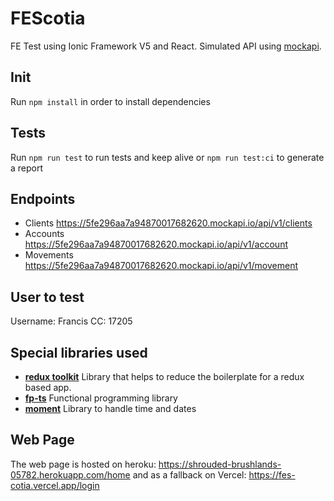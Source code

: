# FEScotia

FE Test using Ionic Framework V5 and React. Simulated API using [mockapi](https://mockapi.io/).

## Init

Run `npm install` in order to install dependencies

## Tests

Run `npm run test` to run tests and keep alive or `npm run test:ci` to generate a report

## Endpoints
- Clients https://5fe296aa7a94870017682620.mockapi.io/api/v1/clients
- Accounts https://5fe296aa7a94870017682620.mockapi.io/api/v1/account
- Movements https://5fe296aa7a94870017682620.mockapi.io/api/v1/movement

## User to test
Username: Francis
CC: 17205

## Special libraries used

- **[redux toolkit](https://redux-toolkit.js.org/)** Library that helps to reduce the boilerplate for a redux based app.
- **[fp-ts](https://gcanti.github.io/fp-ts/)** Functional programming library
- **[moment](https://momentjs.com/)** Library to handle time and dates


## Web Page
The web page is hosted on heroku: https://shrouded-brushlands-05782.herokuapp.com/home and as a fallback on Vercel: https://fes-cotia.vercel.app/login 
